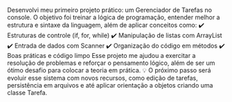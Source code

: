 Desenvolvi meu primeiro projeto prático: um Gerenciador de Tarefas no console.
 O objetivo foi treinar a lógica de programação, entender melhor a estrutura e sintaxe da linguagem, além de aplicar conceitos como:
✔️ Estruturas de controle (if, for, while)
✔️ Manipulação de listas com ArrayList
✔️ Entrada de dados com Scanner
✔️ Organização do código em métodos
✔️ Boas práticas e código limpo
Esse projeto me ajudou a exercitar a resolução de problemas e reforçar o pensamento lógico, além de ser um ótimo desafio para colocar a teoria em prática.
💡 O próximo passo será evoluir esse sistema com novos recursos, como edição de tarefas, persistência em arquivos e até aplicar orientação a objetos criando uma classe Tarefa.

